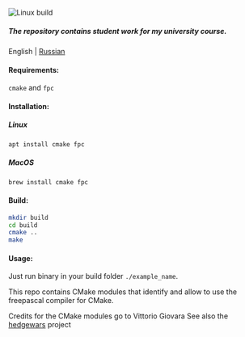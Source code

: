 ![Linux build](https://github.com/efreyu/tusur-asu-pascal/workflows/Linux%20build/badge.svg?branch=master)

##### The repository contains student work for my university course.

English | [Russian](https://github.com/efreyu/tusur-asu-pascal/blob/master/README_RU.md)

#### Requirements: 
`cmake` and `fpc`
#### Installation:
##### Linux
```bash
apt install cmake fpc
```
##### MacOS
```bash
brew install cmake fpc
```
#### Build:
```bash
mkdir build
cd build
cmake ..
make
```
#### Usage:
Just run binary in your build folder `./example_name`.
 
This repo contains CMake modules that identify and allow to use the freepascal compiler for CMake.

Credits for the CMake modules go to Vittorio Giovara
See also the [hedgewars](https://github.com/hedgewars/hw) project
